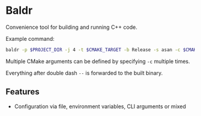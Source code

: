 # Baldr

Convenience tool for building and running C++ code.

Example command:

```sh
baldr -p $PROJECT_DIR -j 4 -t $CMAKE_TARGET -b Release -s asan -c $CMAKE_ARG -r --debug -- $ARGS
```

Multiple CMake arguments can be defined by specifying `-c` multiple times.

Everything after double dash `--` is forwarded to the built binary.

## Features

- Configuration via file, environment variables, CLI arguments or mixed
